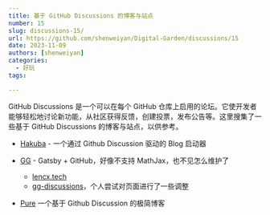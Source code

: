 ```yaml
---
title: 基于 GitHub Discussions 的博客与站点
number: 15
slug: discussions-15/
url: https://github.com/shenweiyan/Digital-Garden/discussions/15
date: 2023-11-09
authors: [shenweiyan]
categories: 
  - 好玩
tags: 

---
```


GitHub Discussions 是一个可以在每个 GitHub 仓库上启用的论坛。它使开发者能够轻松地讨论新功能，从社区获得反馈，创建投票，发布公告等。这里搜集了一些基于 GitHub Discussions 的博客与站点，以供参考。

<!-- more -->

- [Hakuba](https://github.com/YeungKC/Hakuba) - 一个通过 Github Discussion 驱动的 Blog 启动器

- [GG](https://github.com/lencx/gg) - Gatsby + GitHub，好像不支持 MathJax，也不见怎么维护了
    - [lencx.tech](https://lencx.tech/#/)
    - [gg-discussions](https://shenweiyan.github.io/gg-discussions/)，个人尝试对页面进行了一些调整

- [Pure](https://github.com/LeetaoGoooo/pure) 一个基于 Github Discussion 的极简博客

<script src="https://giscus.app/client.js"
	data-repo="shenweiyan/Digital-Garden"
	data-repo-id="R_kgDOKgxWlg"
	data-mapping="number"
	data-term="15"
	data-reactions-enabled="1"
	data-emit-metadata="0"
	data-input-position="bottom"
	data-theme="light"
	data-lang="zh-CN"
	crossorigin="anonymous"
	async>
</script>
